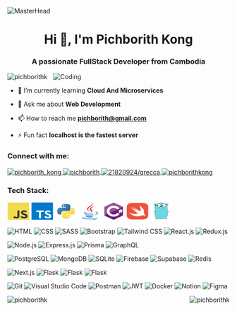 ![MasterHead](https://i.ibb.co/B4mjw4V/2.png)

<h1 align="center">Hi 👋, I'm Pichborith Kong</h1>
<h3 align="center">A passionate FullStack Developer from Cambodia</h3>

<img align="right" alt="Coding" width="400" src="https://cdn.dribbble.com/users/1162077/screenshots/3848914/programmer.gif">

<p align="left"> <img src="https://komarev.com/ghpvc/?username=pichborithk&label=Profile%20views&color=0e75b6&style=flat" alt="pichborithk" /> </p>

- 🌱 I’m currently learning **Cloud And Microservices**

- 💬 Ask me about **Web Development**

- 📫 How to reach me **pichborith@gmail.com**

- ⚡ Fun fact **localhost is the fastest server**

<h3 align="left">Connect with me:</h3>
<p align="left">
  <a href="https://twitter.com/pichborith_kong" target="blank">
    <img align="center" src="https://raw.githubusercontent.com/rahuldkjain/github-profile-readme-generator/master/src/images/icons/Social/twitter.svg" alt="pichborith_kong" height="30" width="40" />
  </a>
  <a href="https://linkedin.com/in/pichborith" target="blank">
    <img align="center" src="https://raw.githubusercontent.com/rahuldkjain/github-profile-readme-generator/master/src/images/icons/Social/linked-in-alt.svg" alt="pichborith" height="30" width="40" />
  </a>
  <a href="https://stackoverflow.com/users/21820924/qrecca" target="blank">
    <img align="center" src="https://raw.githubusercontent.com/rahuldkjain/github-profile-readme-generator/master/src/images/icons/Social/stack-overflow.svg" alt="21820924/qrecca" height="30" width="40" />
  </a>
  <a href="https://fb.com/pichborithkong" target="blank">
    <img align="center" src="https://raw.githubusercontent.com/rahuldkjain/github-profile-readme-generator/master/src/images/icons/Social/facebook.svg" alt="pichborithkong" height="30" width="40" />
  </a>
</p>

<h3 align="left">Tech Stack:</h3>
<!-- Programming Language -->
<p align="left"> 
  
  <img src="https://raw.githubusercontent.com/devicons/devicon/master/icons/javascript/javascript-original.svg" 
    alt="javascript" width="50" height="40"
  />
  <img src="https://raw.githubusercontent.com/devicons/devicon/master/icons/typescript/typescript-original.svg"
    alt="typescript" width="50" height="40"
  /> 
  <img src="https://raw.githubusercontent.com/devicons/devicon/master/icons/python/python-original.svg"
    alt="python" width="50" height="40"
  />
  <img src="https://raw.githubusercontent.com/devicons/devicon/master/icons/java/java-original.svg"
    alt="java" width="50" height="40"
  />
  <img src="https://raw.githubusercontent.com/devicons/devicon/master/icons/csharp/csharp-original.svg"
    alt="swift" width="50" height="40"
  />
  <img src="https://raw.githubusercontent.com/devicons/devicon/master/icons/swift/swift-original.svg"
    alt="swift" width="50" height="40"
  />
  <img src="https://raw.githubusercontent.com/devicons/devicon/master/icons/go/go-original.svg"
    alt="swift" width="50" height="40"
  />
   
</p>
<!-- Programming Language -->

<!-- Front End -->
<p align="left"> 
 <img src="https://img.shields.io/badge/HTML5-E34F26?style=for-the-badge&logo=html5&logoColor=white"
  alt="HTML"
  />
  <img src="https://img.shields.io/badge/CSS3-1572B6?style=for-the-badge&logo=css3&logoColor=white"
    alt="CSS"
  />
  <img src="https://img.shields.io/badge/Sass-CC6699?style=for-the-badge&logo=sass&logoColor=white"
  alt="SASS"
  />
  <img src="https://img.shields.io/badge/Bootstrap-7952B3?style=for-the-badge&logo=bootstrap&logoColor=white"
  alt="Bootstrap"
  />
  <img src="https://img.shields.io/badge/Tailwind_CSS-38B2AC?style=for-the-badge&logo=tailwind-css&logoColor=white"
  alt="Tailwind CSS"
  />
  <img src="https://img.shields.io/badge/React-20232A?style=for-the-badge&logo=react&logoColor=61DAFB"
  alt="React.js"
  />
  <img src="https://img.shields.io/badge/Redux-593D88?style=for-the-badge&logo=redux&logoColor=white"
  alt="Redux.js"
  />
</p>
<!-- Front End -->

<!-- Back End -->
<p align="left">
  <img src="https://img.shields.io/badge/Node.js-339933?style=for-the-badge&logo=nodedotjs&logoColor=white"
    alt="Node.js"
  />
  <img src="https://img.shields.io/badge/Express.js-white?style=for-the-badge&logo=express&logoColor=black"
    alt="Express.js"
  />
  <img src="https://img.shields.io/badge/Prisma-2D3748?style=for-the-badge&logo=prisma&logoColor=white"
    alt="Prisma"
  />
  <img src="https://img.shields.io/badge/GraphQL-E10098?style=for-the-badge&logo=graphql&logoColor=white"
    alt="GraphQL"
  />
  <img
</p>
<!-- Back End -->
  
<!-- Database -->
<p align="left">
  <img src="https://img.shields.io/badge/PostgreSQL-316192?style=for-the-badge&logo=postgresql&logoColor=white"
    alt="PostgreSQL"
  />
  <img src="https://img.shields.io/badge/MONGO_DB-white?style=for-the-badge&logo=mongodb&logoColor=47A248"
    alt="MongoDB"
  />
  <img src="https://img.shields.io/badge/sqlite-003B57?style=for-the-badge&logo=sqlite&logoColor=white"
    alt="SQLite"
  />
  <img src="https://img.shields.io/badge/Firebase-white?style=for-the-badge&logo=firebase&logoColor=FFCA28"
    alt="Firebase"
  />
  <img src="https://img.shields.io/badge/Supabase-black?style=for-the-badge&logo=supabase&logoColor=3FCF8E"
    alt="Supabase"
  />
  <img src="https://img.shields.io/badge/redis-DC382D?style=for-the-badge&logo=redis&logoColor=white"
    alt="Redis"
  />
</p>
<!-- Database -->

<!-- Framework -->
<p align="left">
  <img src="https://img.shields.io/badge/next.js-000000?style=for-the-badge&logo=nextdotjs&logoColor=white"
    alt="Next.js"
  />
  <img src="https://img.shields.io/badge/Flask-white?style=for-the-badge&logo=flask&logoColor=black"
    alt="Flask"
  />
  <img src="https://img.shields.io/badge/spring-339933?style=for-the-badge&logo=spring&logoColor=white"
    alt="Flask"
  />
  <img src="https://img.shields.io/badge/.NET-512BD4?style=for-the-badge&logo=dotnet&logoColor=white"
    alt="Flask"
  />
</p>
<!-- Framework -->

<!-- Tools -->
<p align="left">
  <img src="https://img.shields.io/badge/git-F05032?style=for-the-badge&logo=git&logoColor=white"
    alt="Git"
  />
  <img src="https://img.shields.io/badge/VS_Code-0078D4?style=for-the-badge&logo=visual%20studio%20code&logoColor=white"
    alt="Visual Studio Code"
  />
<!--   <img src="https://img.shields.io/badge/npm-CB3837?style=for-the-badge&logo=npm&logoColor=white"
    alt="NPM"
  /> -->
  <img src="https://img.shields.io/badge/Postman-FF6C37?style=for-the-badge&logo=postman&logoColor=white"
    alt="Postman"
  />
  <img src="https://img.shields.io/badge/J_W_T-000000?style=for-the-badge&logo=JSONwebtokens&logoColor=white"
    alt="JWT"
  />
  <img src="https://img.shields.io/badge/Docker-2496ED?style=for-the-badge&logo=docker&logoColor=white"
    alt="Docker"
  />
  <img src="https://img.shields.io/badge/Notion-000000?style=for-the-badge&logo=notion&logoColor=white"
    alt="Notion"
  />
  <img src="https://img.shields.io/badge/Figma-white?style=for-the-badge&logo=figma&logoColor=F24E1E"
    alt="Figma"
  />
</p>
<!-- Tools -->

<p><img align="left" src="https://github-readme-stats.vercel.app/api/top-langs?username=pichborithk&show_icons=true&locale=en&layout=compact&theme=tokyonight&hide=html,css&langs_count=6" alt="pichborithk" /></p>

<!---<p>&nbsp;<img align="center" src="https://github-readme-stats.vercel.app/api?username=pichborithk&show_icons=true&locale=en&theme=tokyonight" alt="pichborithk" /></p> -->

<p><img align="right" src="https://github-readme-streak-stats.herokuapp.com/?user=pichborithk&&theme=tokyonight" alt="pichborithk" /></p>
